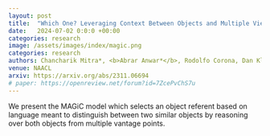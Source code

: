 ```yaml
---
layout: post
title:  "Which One? Leveraging Context Between Objects and Multiple Views for Language Grounding"
date:   2024-07-02 0:0:0 +00:00
categories: research
image: /assets/images/index/magic.png
categories: research
authors: Chancharik Mitra*, <b>Abrar Anwar*</b>, Rodolfo Corona, Dan Klein, Trevor Darrell, Jesse Thomason
venue: NAACL
arxiv: https://arxiv.org/abs/2311.06694
# paper: https://openreview.net/forum?id=7ZcePvChS7u
---
```


We present the MAGiC model which selects an object referent based on language meant to distinguish between two similar objects by reasoning over both objects from multiple vantage points.
